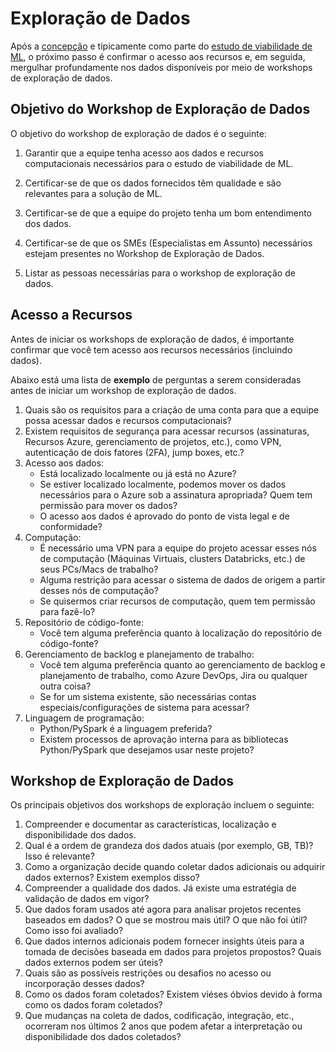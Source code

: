 # Exploração de Dados

Após a [concepção](./ml-problem-formulation-envisioning.md) e tipicamente como parte do [estudo de viabilidade de ML](./ml-feasibility-study.md), o próximo passo é confirmar o acesso aos recursos e, em seguida, mergulhar profundamente nos dados disponíveis por meio de workshops de exploração de dados.

## Objetivo do Workshop de Exploração de Dados

O objetivo do workshop de exploração de dados é o seguinte:

1. Garantir que a equipe tenha acesso aos dados e recursos computacionais necessários para o estudo de viabilidade de ML.

2. Certificar-se de que os dados fornecidos têm qualidade e são relevantes para a solução de ML.

3. Certificar-se de que a equipe do projeto tenha um bom entendimento dos dados.

4. Certificar-se de que os SMEs (Especialistas em Assunto) necessários estejam presentes no Workshop de Exploração de Dados.

5. Listar as pessoas necessárias para o workshop de exploração de dados.

## Acesso a Recursos

Antes de iniciar os workshops de exploração de dados, é importante confirmar que você tem acesso aos recursos necessários (incluindo dados).

Abaixo está uma lista de **exemplo** de perguntas a serem consideradas antes de iniciar um workshop de exploração de dados.

1. Quais são os requisitos para a criação de uma conta para que a equipe possa acessar dados e recursos computacionais?
2. Existem requisitos de segurança para acessar recursos (assinaturas, Recursos Azure, gerenciamento de projetos, etc.), como VPN, autenticação de dois fatores (2FA), jump boxes, etc.?
3. Acesso aos dados:
    * Está localizado localmente ou já está no Azure?
    * Se estiver localizado localmente, podemos mover os dados necessários para o Azure sob a assinatura apropriada? Quem tem permissão para mover os dados?
    * O acesso aos dados é aprovado do ponto de vista legal e de conformidade?
4. Computação:
    * É necessário uma VPN para a equipe do projeto acessar esses nós de computação (Máquinas Virtuais, clusters Databricks, etc.) de seus PCs/Macs de trabalho?
    * Alguma restrição para acessar o sistema de dados de origem a partir desses nós de computação?
    * Se quisermos criar recursos de computação, quem tem permissão para fazê-lo?
5. Repositório de código-fonte:
    * Você tem alguma preferência quanto à localização do repositório de código-fonte?
6. Gerenciamento de backlog e planejamento de trabalho:
    * Você tem alguma preferência quanto ao gerenciamento de backlog e planejamento de trabalho, como Azure DevOps, Jira ou qualquer outra coisa?
    * Se for um sistema existente, são necessárias contas especiais/configurações de sistema para acessar?
7. Linguagem de programação:
    * Python/PySpark é a linguagem preferida?
    * Existem processos de aprovação interna para as bibliotecas Python/PySpark que desejamos usar neste projeto?

## Workshop de Exploração de Dados

Os principais objetivos dos workshops de exploração incluem o seguinte:

1. Compreender e documentar as características, localização e disponibilidade dos dados.
2. Qual é a ordem de grandeza dos dados atuais (por exemplo, GB, TB)? Isso é relevante?
3. Como a organização decide quando coletar dados adicionais ou adquirir dados externos? Existem exemplos disso?
4. Compreender a qualidade dos dados. Já existe uma estratégia de validação de dados em vigor?
5. Que dados foram usados até agora para analisar projetos recentes baseados em dados? O que se mostrou mais útil? O que não foi útil? Como isso foi avaliado?
6. Que dados internos adicionais podem fornecer insights úteis para a tomada de decisões baseada em dados para projetos propostos? Quais dados externos podem ser úteis?
7. Quais são as possíveis restrições ou desafios no acesso ou incorporação desses dados?
8. Como os dados foram coletados? Existem viéses óbvios devido à forma como os dados foram coletados?
9. Que mudanças na coleta de dados, codificação, integração, etc., ocorreram nos últimos 2 anos que podem afetar a interpretação ou disponibilidade dos dados coletados?
